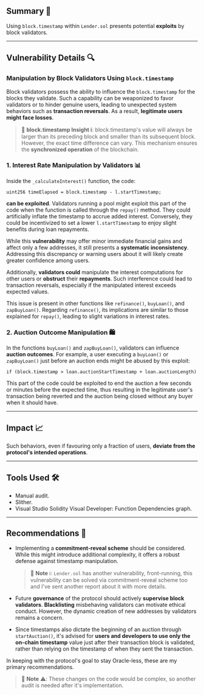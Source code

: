 ## **Summary 📌**

Using `block.timestamp` within `Lender.sol` presents potential **exploits** by block validators.

---

## **Vulnerability Details 🔍**

### **Manipulation by Block Validators Using `block.timestamp`**

Block validators possess the ability to influence the `block.timestamp` for the blocks they validate. Such a capability can be weaponized to favor validators or to hinder genuine users, leading to unexpected system behaviors such as **transaction reversals**. As a result, **legitimate users might face losses**.

> 📘 **block.timestamp Insight ℹ️**: block.timestamp's value will always be larger than its preceding block and smaller than its subsequent block. However, the exact time difference can vary. This mechanism ensures the **synchronized operation** of the blockchain.

### **1. Interest Rate Manipulation by Validators 📊**

Inside the `_calculateInterest()` function, the code:

```
uint256 timeElapsed = block.timestamp - l.startTimestamp;
```

**can be exploited**. Validators running a pool might exploit this part of the code when the function is called through the `repay()` method. They could artificially inflate the timestamp to accrue added interest. Conversely, they could be incentivized to set a lower `l.startTimestamp` to enjoy slight benefits during loan repayments.

While this **vulnerability** may offer minor immediate financial gains and affect only a few addresses, it still presents a **systematic inconsistency**. Addressing this discrepancy or warning users about it will likely create greater confidence among users.

Additionally, **validators could** manipulate the interest computations for other users or **obstruct** their **repayments**. Such interference could lead to transaction reversals, especially if the manipulated interest exceeds expected values.

This issue is present in other functions like `refinance()`, `buyLoan()`, and `zapBuyLoan()`. Regarding `refinance()`, its implications are similar to those explained for `repay()`, leading to slight variations in interest rates.

### **2. Auction Outcome Manipulation 🛍️**

In the functions `buyLoan()` and `zapBuyLoan()`, validators can influence **auction outcomes**. For example, a user executing a `buyLoan()` or `zapBuyLoan()` just before an auction ends might be abused by this exploit:

```
if (block.timestamp > loan.auctionStartTimestamp + loan.auctionLength)
```

This part of the code could be exploited to end the auction a few seconds or minutes before the expected time, thus resulting in the legitimate user's transaction being reverted and the auction being closed without any buyer when it should have.

---

## **Impact 📈**

Such behaviors, even if favouring only a fraction of users, **deviate from the protocol's intended operations**.

---

## **Tools Used 🛠️**

- Manual audit.
- Slither.
- Visual Studio Solidity Visual Developer: Function Dependencies graph.

---

## **Recommendations 🎯**

- Implementing a **commitment-reveal scheme** should be considered. While this might introduce additional complexity, it offers a robust defense against timestamp manipulation.

  > 📘 **Note** ℹ️: `Lender.sol` has another vulnerability, front-running, this vulnerability can be solved via commitment-reveal scheme too and I've sent another report about it with more details.

- Future **governance** of the protocol should actively **supervise block validators**. **Blacklisting** misbehaving validators can motivate ethical conduct. However, the dynamic creation of new addresses by validators remains a concern.

- Since timestamps also dictate the beginning of an auction through `startAuction()`, it's advised for **users and developers to use only the on-chain timestamp** value just after their transaction block is validated, rather than relying on the timestamp of when they sent the transaction.

In keeping with the protocol's goal to stay Oracle-less, these are my primary recommendations.

>  🚧 **Note** ⚠️: These changes on the code would be complex, so another audit is needed after it's implementation.